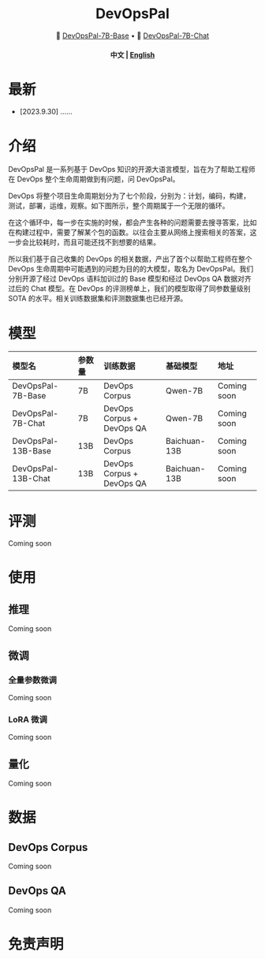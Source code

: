 <div align="center">
<h1>
 DevOpsPal
</h1>
</div>

<p align="center">
🤗 <a href="https://huggingface.co" target="_blank">DevOpsPal-7B-Base</a> 
  • 
🤗 <a href="https://huggingface.co" target="_blank">DevOpsPal-7B-Chat</a> 
</p>

<div align="center">
<h4 align="center">
    <p>
        <b>中文</b> |
        <a href="https://github.com/luban-agi/DevOpsPal/main/README.md">English</a>
    <p>
</h4>
</div>

# 最新
- [2023.9.30] ......


# 介绍
DevOpsPal 是一系列基于 DevOps 知识的开源大语言模型，旨在为了帮助工程师在 DevOps 整个生命周期做到有问题，问 DevOpsPal。

DevOps 将整个项目生命周期划分为了七个阶段，分别为：计划，编码，构建，测试，部署，运维，观察。如下图所示，整个周期属于一个无限的循环。


在这个循环中，每一步在实施的时候，都会产生各种的问题需要去搜寻答案，比如在构建过程中，需要了解某个包的函数。以往会主要从网络上搜索相关的答案，这一步会比较耗时，而且可能还找不到想要的结果。

所以我们基于自己收集的 DevOps 的相关数据，产出了首个以帮助工程师在整个 DevOps 生命周期中可能遇到的问题为目的的大模型，取名为 DevOpsPal。我们分别开源了经过 DevOps 语料加训过的 Base 模型和经过 DevOps QA 数据对齐过后的 Chat 模型。在 DevOps 的评测榜单上，我们的模型取得了同参数量级别 SOTA 的水平。相关训练数据集和评测数据集也已经开源。




# 模型

| **模型名** | **参数量** | **训练数据** | **基础模型** | **地址** |
| :--- | :---- |:----| :---- | :----| 
| DevOpsPal-7B-Base | 7B | DevOps Corpus|Qwen-7B | Coming soon|
| DevOpsPal-7B-Chat | 7B | DevOps Corpus + DevOps QA| Qwen-7B | Coming soon|
| DevOpsPal-13B-Base | 13B | DevOps Corpus| Baichuan-13B | Coming soon|
| DevOpsPal-13B-Chat | 13B | DevOps Corpus + DevOps QA| Baichuan-13B | Coming soon|





# 评测
Coming soon



# 使用
## 推理
Coming soon


## 微调
### 全量参数微调
Coming soon


### LoRA 微调
Coming soon


## 量化
Coming soon


# 数据
## DevOps Corpus
Coming soon


## DevOps QA
Coming soon



# 免责声明









